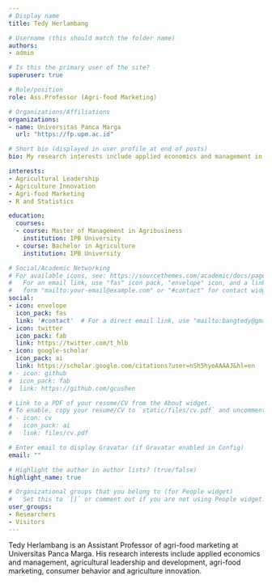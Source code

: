 ```yaml
---
# Display name
title: Tedy Herlambang

# Username (this should match the folder name)
authors:
- admin

# Is this the primary user of the site?
superuser: true

# Role/position
role: Ass.Professor (Agri-food Marketing)

# Organizations/Affiliations
organizations:
- name: Universitas Panca Marga
  url: "https://fp.upm.ac.id"

# Short bio (displayed in user profile at end of posts)
bio: My research interests include applied economics and management in agriculture, agri-food value chain and marketing, and consumer behavior.

interests:
- Agricultural Leadership
- Agriculture Innovation
- Agri-food Marketing
- R and Statistics

education:
  courses:
  - course: Master of Management in Agribusiness
    institution: IPB University
  - course: Bachelor in Agriculture
    institution: IPB University

# Social/Academic Networking
# For available icons, see: https://sourcethemes.com/academic/docs/page-builder/#icons
#   For an email link, use "fas" icon pack, "envelope" icon, and a link in the
#   form "mailto:your-email@example.com" or "#contact" for contact widget.
social:
- icon: envelope
  icon_pack: fas
  link: '#contact'  # For a direct email link, use "mailto:bangtedy@gmail.com".
- icon: twitter
  icon_pack: fab
  link: https://twitter.com/t_hlb
- icon: google-scholar
  icon_pack: ai
  link: https://scholar.google.com/citations?user=nSh5hyoAAAAJ&hl=en
# - icon: github
#  icon_pack: fab
#  link: https://github.com/gcushen

# Link to a PDF of your resume/CV from the About widget.
# To enable, copy your resume/CV to `static/files/cv.pdf` and uncomment the lines below.
# - icon: cv
#   icon_pack: ai
#   link: files/cv.pdf

# Enter email to display Gravatar (if Gravatar enabled in Config)
email: ""

# Highlight the author in author lists? (true/false)
highlight_name: true

# Organizational groups that you belong to (for People widget)
#   Set this to `[]` or comment out if you are not using People widget.
user_groups:
- Researchers
- Visitors
---
```


Tedy Herlambang is an Assistant Professor of agri-food marketing at Universitas Panca Marga. His research interests include applied economics and management, agricultural leadership and development, agri-food marketing, consumer behavior and agriculture innovation. 
